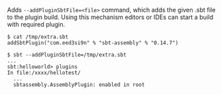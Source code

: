 Adds `--addPluginSbtFile=<file>` command, which adds the given .sbt file to the plugin build.
Using this mechanism editors or IDEs can start a build with required plugin.

```
$ cat /tmp/extra.sbt
addSbtPlugin("com.eed3si9n" % "sbt-assembly" % "0.14.7")

$ sbt --addPluginSbtFile=/tmp/extra.sbt
...
sbt:helloworld> plugins
In file:/xxxx/hellotest/
  ...
  sbtassembly.AssemblyPlugin: enabled in root
```
